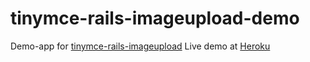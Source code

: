tinymce-rails-imageupload-demo
==============================

Demo-app for [tinymce-rails-imageupload](https://github.com/PerfectlyNormal/tinymce-rails-imageupload)
Live demo at [Heroku](http://murmuring-lowlands-7502.herokuapp.com/)
